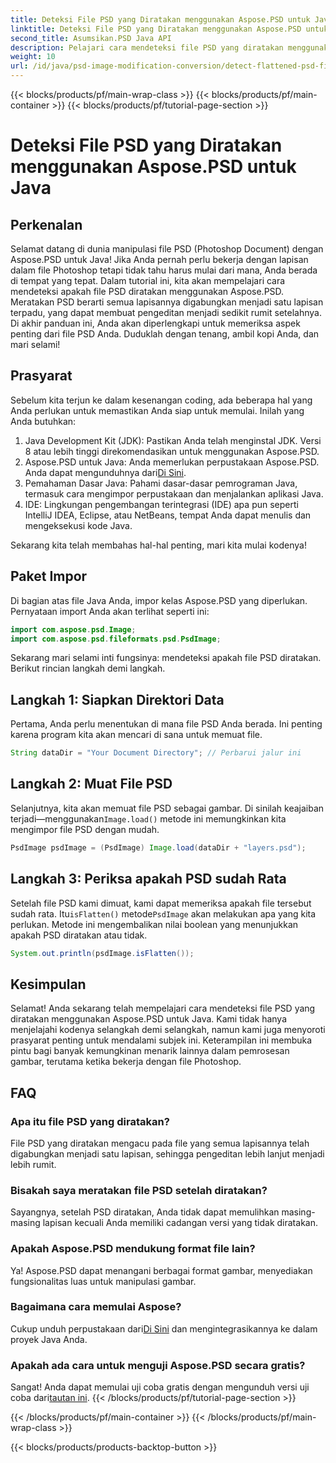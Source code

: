 ```yaml
---
title: Deteksi File PSD yang Diratakan menggunakan Aspose.PSD untuk Java
linktitle: Deteksi File PSD yang Diratakan menggunakan Aspose.PSD untuk Java
second_title: Asumsikan.PSD Java API
description: Pelajari cara mendeteksi file PSD yang diratakan menggunakan Aspose.PSD untuk Java, langkah demi langkah dalam tutorial komprehensif ini.
weight: 10
url: /id/java/psd-image-modification-conversion/detect-flattened-psd-files/
---
```


{{< blocks/products/pf/main-wrap-class >}}
{{< blocks/products/pf/main-container >}}
{{< blocks/products/pf/tutorial-page-section >}}

# Deteksi File PSD yang Diratakan menggunakan Aspose.PSD untuk Java

## Perkenalan

Selamat datang di dunia manipulasi file PSD (Photoshop Document) dengan Aspose.PSD untuk Java! Jika Anda pernah perlu bekerja dengan lapisan dalam file Photoshop tetapi tidak tahu harus mulai dari mana, Anda berada di tempat yang tepat. Dalam tutorial ini, kita akan mempelajari cara mendeteksi apakah file PSD diratakan menggunakan Aspose.PSD. Meratakan PSD berarti semua lapisannya digabungkan menjadi satu lapisan terpadu, yang dapat membuat pengeditan menjadi sedikit rumit setelahnya. Di akhir panduan ini, Anda akan diperlengkapi untuk memeriksa aspek penting dari file PSD Anda. Duduklah dengan tenang, ambil kopi Anda, dan mari selami!

## Prasyarat

Sebelum kita terjun ke dalam kesenangan coding, ada beberapa hal yang Anda perlukan untuk memastikan Anda siap untuk memulai. Inilah yang Anda butuhkan:

1. Java Development Kit (JDK): Pastikan Anda telah menginstal JDK. Versi 8 atau lebih tinggi direkomendasikan untuk menggunakan Aspose.PSD.
2.  Aspose.PSD untuk Java: Anda memerlukan perpustakaan Aspose.PSD. Anda dapat mengunduhnya dari[Di Sini](https://releases.aspose.com/psd/java/).
3. Pemahaman Dasar Java: Pahami dasar-dasar pemrograman Java, termasuk cara mengimpor perpustakaan dan menjalankan aplikasi Java.
4. IDE: Lingkungan pengembangan terintegrasi (IDE) apa pun seperti IntelliJ IDEA, Eclipse, atau NetBeans, tempat Anda dapat menulis dan mengeksekusi kode Java.

Sekarang kita telah membahas hal-hal penting, mari kita mulai kodenya!

## Paket Impor

Di bagian atas file Java Anda, impor kelas Aspose.PSD yang diperlukan. Pernyataan import Anda akan terlihat seperti ini:

```java
import com.aspose.psd.Image;
import com.aspose.psd.fileformats.psd.PsdImage;
```

Sekarang mari selami inti fungsinya: mendeteksi apakah file PSD diratakan. Berikut rincian langkah demi langkah.

## Langkah 1: Siapkan Direktori Data

Pertama, Anda perlu menentukan di mana file PSD Anda berada. Ini penting karena program kita akan mencari di sana untuk memuat file.

```java
String dataDir = "Your Document Directory"; // Perbarui jalur ini
```

## Langkah 2: Muat File PSD

 Selanjutnya, kita akan memuat file PSD sebagai gambar. Di sinilah keajaiban terjadi—menggunakan`Image.load()` metode ini memungkinkan kita mengimpor file PSD dengan mudah.

```java
PsdImage psdImage = (PsdImage) Image.load(dataDir + "layers.psd");
```

## Langkah 3: Periksa apakah PSD sudah Rata

Setelah file PSD kami dimuat, kami dapat memeriksa apakah file tersebut sudah rata. Itu`isFlatten()` metode`PsdImage` akan melakukan apa yang kita perlukan. Metode ini mengembalikan nilai boolean yang menunjukkan apakah PSD diratakan atau tidak.

```java
System.out.println(psdImage.isFlatten());
```

## Kesimpulan

Selamat! Anda sekarang telah mempelajari cara mendeteksi file PSD yang diratakan menggunakan Aspose.PSD untuk Java. Kami tidak hanya menjelajahi kodenya selangkah demi selangkah, namun kami juga menyoroti prasyarat penting untuk mendalami subjek ini. Keterampilan ini membuka pintu bagi banyak kemungkinan menarik lainnya dalam pemrosesan gambar, terutama ketika bekerja dengan file Photoshop.

## FAQ

### Apa itu file PSD yang diratakan?
File PSD yang diratakan mengacu pada file yang semua lapisannya telah digabungkan menjadi satu lapisan, sehingga pengeditan lebih lanjut menjadi lebih rumit.

### Bisakah saya meratakan file PSD setelah diratakan?
Sayangnya, setelah PSD diratakan, Anda tidak dapat memulihkan masing-masing lapisan kecuali Anda memiliki cadangan versi yang tidak diratakan.

### Apakah Aspose.PSD mendukung format file lain?
Ya! Aspose.PSD dapat menangani berbagai format gambar, menyediakan fungsionalitas luas untuk manipulasi gambar.

### Bagaimana cara memulai Aspose?
 Cukup unduh perpustakaan dari[Di Sini](https://releases.aspose.com/psd/java/) dan mengintegrasikannya ke dalam proyek Java Anda.

### Apakah ada cara untuk menguji Aspose.PSD secara gratis?
 Sangat! Anda dapat memulai uji coba gratis dengan mengunduh versi uji coba dari[tautan ini](https://releases.aspose.com/).
{{< /blocks/products/pf/tutorial-page-section >}}

{{< /blocks/products/pf/main-container >}}
{{< /blocks/products/pf/main-wrap-class >}}

{{< blocks/products/products-backtop-button >}}
